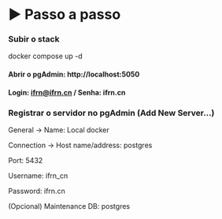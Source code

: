 # ▶️ Passo a passo

### Subir o stack

docker compose up -d

#### Abrir o pgAdmin: http://localhost:5050
#### Login: ifrn@ifrn.cn / Senha: ifrn.cn

### Registrar o servidor no pgAdmin (Add New Server…)

General → Name: Local docker

Connection → Host name/address: postgres

Port: 5432

Username: ifrn_cn

Password: ifrn.cn

(Opcional) Maintenance DB: postgres
